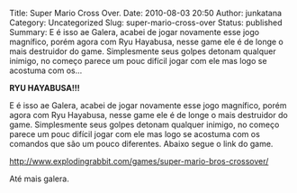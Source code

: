 Title: Super Mario Cross Over.
Date: 2010-08-03 20:50
Author: junkatana
Category: Uncategorized
Slug: super-mario-cross-over
Status: published
Summary: E é isso ae Galera, acabei de jogar novamente esse jogo magnífico, porém
agora com Ryu Hayabusa, nesse game ele é de longe o mais destruidor do
game. Simplesmente seus golpes detonam qualquer inimigo, no começo
parece um pouc difícil jogar com ele mas logo se acostuma com os... 

<span style="font-weight:bold;">RYU HAYABUSA!!!</span>

E é isso ae Galera, acabei de jogar novamente esse jogo magnífico, porém
agora com Ryu Hayabusa, nesse game ele é de longe o mais destruidor do
game. Simplesmente seus golpes detonam qualquer inimigo, no começo
parece um pouc difícil jogar com ele mas logo se acostuma com os
comandos que são um pouco diferentes. Abaixo segue o link do game.

http://www.explodingrabbit.com/games/super-mario-bros-crossover/

Até mais galera.
